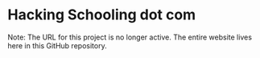 Hacking Schooling dot com
========

Note: The URL for this project is no longer active. The entire website lives here in this GitHub repository.
